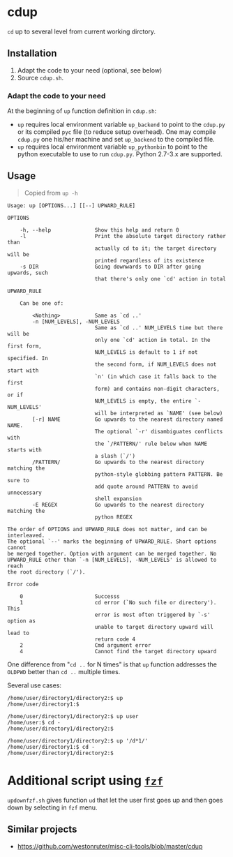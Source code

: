 # cdup

`cd` up to several level from current working dirctory.


## Installation

1. Adapt the code to your need (optional, see below)
2. Source `cdup.sh`.

### Adapt the code to your need

At the beginning of `up` function definition in `cdup.sh`:

- `up` requires local environment variable `up_backend` to point to the
  `cdup.py` or its compiled `pyc` file (to reduce setup overhead). One may
  compile `cdup.py` one his/her machine and set `up_backend` to the compiled
  file.
- `up` requires local environment variable `up_pythonbin` to point to the
  python executable to use to run `cdup.py`. Python 2.7-3.x are supported.


## Usage

> Copied from `up -h`

```plain
Usage: up [OPTIONS...] [[--] UPWARD_RULE]

OPTIONS

    -h, --help              Show this help and return 0
    -l                      Print the absolute target directory rather than
                            actually cd to it; the target directory will be
                            printed regardless of its existence
    -s DIR                  Going downwards to DIR after going upwards, such
                            that there's only one `cd' action in total

UPWARD_RULE

    Can be one of:

        <Nothing>           Same as `cd ..'
        -n [NUM_LEVELS], -NUM_LEVELS
                            Same as `cd ..' NUM_LEVELS time but there will be
                            only one `cd' action in total. In the first form,
                            NUM_LEVELS is default to 1 if not specified. In
                            the second form, if NUM_LEVELS does not start with
                            `n' (in which case it falls back to the first
                            form) and contains non-digit characters, or if
                            NUM_LEVELS is empty, the entire `-NUM_LEVELS'
                            will be interpreted as `NAME' (see below)
        [-r] NAME           Go upwards to the nearest directory named NAME.
                            The optional `-r' disambiguates conflicts with
                            the `/PATTERN/' rule below when NAME starts with
                            a slash (`/')
        /PATTERN/           Go upwards to the nearest directory matching the
                            python-style globbing pattern PATTERN. Be sure to
                            add quote around PATTERN to avoid unnecessary
                            shell expansion
        -E REGEX            Go upwards to the nearest directory matching the
                            python REGEX

The order of OPTIONS and UPWARD_RULE does not matter, and can be interleaved.
The optional `--' marks the beginning of UPWARD_RULE. Short options cannot
be merged together. Option with argument can be merged together. No
UPWARD_RULE other than `-n [NUM_LEVELS], -NUM_LEVELS' is allowed to reach
the root directory (`/').

Error code

    0                       Successs
    1                       cd error (`No such file or directory'). This
                            error is most often triggered by `-s' option as
                            unable to target directory upward will lead to
                            return code 4
    2                       Cmd argument error
    4                       Cannot find the target directory upward
```

One difference from "`cd ..` for N times" is that `up` function addresses the `OLDPWD` better than `cd ..` multiple times.

Several use cases:

	/home/user/directory1/directory2:$ up
	/home/user/directory1:$ 

	/home/user/directory1/directory2:$ up user
	/home/user:$ cd -
	/home/user/directory1/directory2:$ 

	/home/user/directory1/directory2:$ up '/d*1/'
	/home/user/directory1:$ cd -
	/home/user/directory1/directory2:$ 

# Additional script using [`fzf`](https://github.com/junegunn/fzf)

`updownfzf.sh` gives function `ud` that let the user first goes up and then goes down by selecting in `fzf` menu.


## Similar projects

- https://github.com/westonruter/misc-cli-tools/blob/master/cdup
